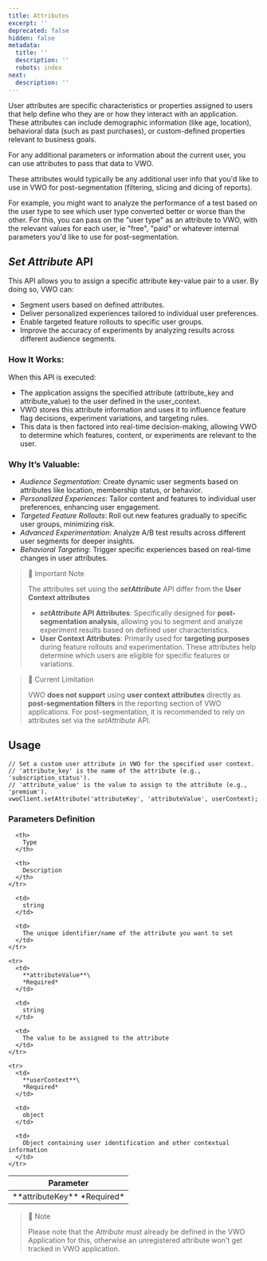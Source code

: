```yaml
---
title: Attributes
excerpt: ''
deprecated: false
hidden: false
metadata:
  title: ''
  description: ''
  robots: index
next:
  description: ''
---
```

User attributes are specific characteristics or properties assigned to users that help define who they are or how they interact with an application. These attributes can include demographic information (like age, location), behavioral data (such as past purchases), or custom-defined properties relevant to business goals.

For any additional parameters or information about the current user, you can use attributes to pass that data to VWO.

These attributes would typically be any additional user info that you'd like to use in VWO for post-segmentation (filtering, slicing and dicing of reports). 

For example, you might want to analyze the performance of a test based on the user type to see which user type converted better or worse than the other. For this, you can pass on the "user type" as an attribute to VWO, with the relevant values for each user, ie "free", "paid" or whatever internal parameters you'd like to use for post-segmentation.

## *Set Attribute* API

This API allows you to assign a specific attribute key-value pair to a user. By doing so, VWO can:

* Segment users based on defined attributes.
* Deliver personalized experiences tailored to individual user preferences.
* Enable targeted feature rollouts to specific user groups.
* Improve the accuracy of experiments by analyzing results across different audience segments.

### How It Works:

When this API is executed:

* The application assigns the specified attribute (attribute\_key and attribute\_value) to the user defined in the user\_context.
* VWO stores this attribute information and uses it to influence feature flag decisions, experiment variations, and targeting rules.
* This data is then factored into real-time decision-making, allowing VWO to determine which features, content, or experiments are relevant to the user.

### Why It’s Valuable:

* *Audience Segmentation*: Create dynamic user segments based on attributes like location, membership status, or behavior.
* *Personalized Experiences*: Tailor content and features to individual user preferences, enhancing user engagement.
* *Targeted Feature Rollouts*: Roll out new features gradually to specific user groups, minimizing risk.
* *Advanced Experimentation*: Analyze A/B test results across different user segments for deeper insights.
* *Behavioral Targeting*: Trigger specific experiences based on real-time changes in user attributes.

> 📘 Important Note
>
> The attributes set using the ***setAttribute*** API differ from the **User Context attributes**
>
> * ***setAttribute* API Attributes**: Specifically designed for **post-segmentation analysis**, allowing you to segment and analyze experiment results based on defined user characteristics.
> * **User Context Attributes**: Primarily used for **targeting purposes** during feature rollouts and experimentation. These attributes help determine which users are eligible for specific features or variations.

> 🚧 Current Limitation
>
> VWO **does not support** using **user context attributes** directly as **post-segmentation filters** in the reporting section of VWO applications. For post-segmentation, it is recommended to rely on attributes set via the *setAttribute* API.

## Usage

```node
// Set a custom user attribute in VWO for the specified user context.
// 'attribute_key' is the name of the attribute (e.g., 'subscription_status').
// 'attribute_value' is the value to assign to the attribute (e.g., 'premium').  
vwoClient.setAttribute('attributeKey', 'attributeValue', userContext);
```

### Parameters Definition

<Table align={["left","left","left"]}>
  <thead>
    <tr>
      <th>
        Parameter
      </th>

      <th>
        Type
      </th>

      <th>
        Description
      </th>
    </tr>
  </thead>

  <tbody>
    <tr>
      <td>
        **attributeKey**
        *Required*
      </td>

      <td>
        string
      </td>

      <td>
        The unique identifier/name of the attribute you want to set
      </td>
    </tr>

    <tr>
      <td>
        **attributeValue**\
        *Required*
      </td>

      <td>
        string
      </td>

      <td>
        The value to be assigned to the attribute
      </td>
    </tr>

    <tr>
      <td>
        **userContext**\
        *Required*
      </td>

      <td>
        object
      </td>

      <td>
        Object containing user identification and other contextual information
      </td>
    </tr>
  </tbody>
</Table>

> 🚧 Note
>
> Please note that the *Attribute* must already be defined in the VWO Application for this, otherwise an unregistered attribute won't get tracked in VWO application.
